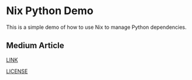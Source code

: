 # Nix Python Demo

This is a simple demo of how to use Nix to manage Python dependencies.

## Medium Article

[LINK](https://medium.com/@capillaryj/nix-如何在nix設定相依開發環境-python專案為例-3b1650537805)

[LICENSE](LICENSE)
